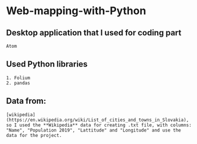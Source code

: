 # Web-mapping-with-Python

## Desktop application that I used for coding part
```
Atom
```

## Used Python libraries
```
1. Folium
2. pandas
```

## Data from:
```
[wikipedia](https://en.wikipedia.org/wiki/List_of_cities_and_towns_in_Slovakia),
so I used the **Wikipedia** data for creating .txt file, with columns: "Name", "Population 2019", "Lattitude" and "Longitude" and use the data for the project.
```
